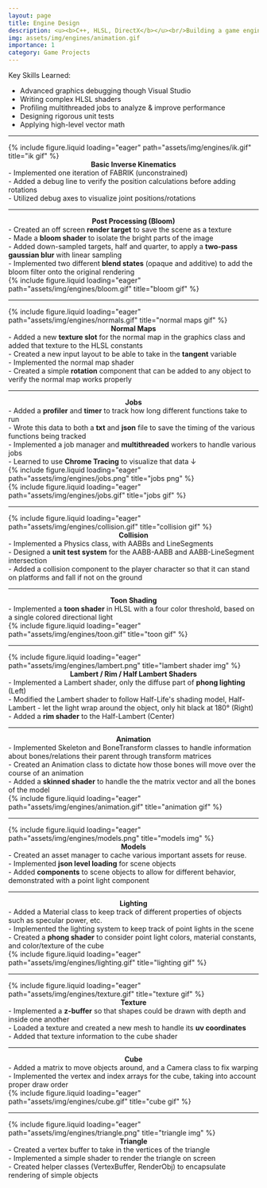 ```yaml
---
layout: page
title: Engine Design
description: <u><b>C++, HLSL, DirectX</b></u><br/>Building a game engine from scratch<br/>January - May 2025
img: assets/img/engines/animation.gif
importance: 1
category: Game Projects
---
```


Key Skills Learned:

- Advanced graphics debugging though Visual Studio
- Writing complex HLSL shaders
- Profiling multithreaded jobs to analyze & improve performance
- Designing rigorous unit tests
- Applying high-level vector math
<hr>
<div class="row">
    <div class="col-sm mt-3 mt-md-0">
        {% include figure.liquid loading="eager" path="assets/img/engines/ik.gif" title="ik gif" %}
    </div>
    <div class="col-sm mt-3 mt-md-0">
        <center>
            <b>Basic Inverse Kinematics</b><br/>
       </center>
        - Implemented one iteration of FABRIK (unconstrained)<br/>
        - Added a debug line to verify the position calculations before adding rotations<br/>
        - Utilized debug axes to visualize joint positions/rotations<br/>
    </div>
</div>
<hr>
<div class="row">
    <div class="col-sm mt-3 mt-md-0">
        <center>
            <b>Post Processing (Bloom)</b><br/>
        </center>
        - Created an off screen <b>render target</b> to save the scene as a texture<br/>
        - Made a <b>bloom shader</b> to isolate the bright parts of the image<br/>
        - Added down-sampled targets, half and quarter, to apply a <b>two-pass gaussian blur</b> with linear sampling<br/>
        - Implemented two different <b>blend states</b> (opaque and additive) to add the bloom filter onto the original rendering<br/>
    </div>
    <div class="col-sm mt-3 mt-md-0">
        {% include figure.liquid loading="eager" path="assets/img/engines/bloom.gif" title="bloom gif" %}
    </div>
</div>
<hr>
<div class="row">
    <div class="col-sm mt-3 mt-md-0">
        {% include figure.liquid loading="eager" path="assets/img/engines/normals.gif" title="normal maps gif" %}
    </div>
    <div class="col-sm mt-3 mt-md-0">
        <center>
            <b>Normal Maps</b><br/>
       </center>
        - Added a new <b>texture slot</b> for the normal map in the graphics class and added that texture to the HLSL constants<br/>
        - Created a new input layout to be able to take in the <b>tangent</b> variable<br/>
        - Implemented the normal map shader<br/>
        - Created a simple <b>rotation</b> component that can be added to any object to verify the normal map works properly<br/>
    </div>
</div>
<hr>
<div class="row">
    <div class="col-sm mt-3 mt-md-0">
        <center>
            <b>Jobs</b><br/>
        </center>
        - Added a <b>profiler</b> and <b>timer</b> to track how long different functions take to run<br/>
        - Wrote this data to both a <b>txt</b> and <b>json</b> file to save the timing of the various functions being tracked<br/>
        - Implemented a job manager and <b>multithreaded</b> workers to handle various jobs<br/>
        - Learned to use <b>Chrome Tracing</b> to visualize that data &darr;<br/>
        {% include figure.liquid loading="eager" path="assets/img/engines/jobs.png" title="jobs png" %}
    </div>
    <div class="col-sm mt-3 mt-md-0">
    {% include figure.liquid loading="eager" path="assets/img/engines/jobs.gif" title="jobs gif" %}
    </div>
</div>
<hr>
<div class="row">
    <div class="col-sm mt-3 mt-md-0">
        {% include figure.liquid loading="eager" path="assets/img/engines/collision.gif" title="collision gif" %}
    </div>
    <div class="col-sm mt-3 mt-md-0">
        <center>
            <b>Collision</b><br/>
       </center>
        - Implemented a Physics class, with AABBs and LineSegments<br/>
        - Designed a <b>unit test system</b> for the AABB-AABB and AABB-LineSegment intersection<br/>
        - Added a collision component to the player character so that it can stand on platforms and fall if not on the ground<br/>
    </div>
</div>
<hr>
<div class="row">
    <div class="col-sm mt-3 mt-md-0">
        <center>
            <b>Toon Shading</b><br/>
        </center>
        - Implemented a <b>toon shader</b> in HLSL with a four color threshold, based on a single colored directional light
    </div>
    <div class="col-sm mt-3 mt-md-0">
        {% include figure.liquid loading="eager" path="assets/img/engines/toon.gif" title="toon gif" %}
    </div>
</div>
<hr>
<div class="row">
    <div class="col-sm mt-3 mt-md-0">
        {% include figure.liquid loading="eager" path="assets/img/engines/lambert.png" title="lambert shader img" %}
    </div>
    <div class="col-sm mt-3 mt-md-0">
        <center>
            <b>Lambert / Rim / Half Lambert Shaders</b><br/>
        </center>
        - Implemented a Lambert shader, only the diffuse part of <b>phong lighting</b> (Left)<br/>
        - Modified the Lambert shader to follow Half-Life's shading model, Half-Lambert - let the light wrap around the object, only hit black at 180&deg; (Right)<br/>
        - Added a <b>rim shader</b> to the Half-Lambert (Center)<br/>
    </div>
</div>
<hr>
<div class="row">
    <div class="col-sm mt-3 mt-md-0">
        <center>
            <b>Animation</b><br/>
        </center>
        - Implemented Skeleton and BoneTransform classes to handle information about bones/relations their parent through transform matrices<br/>
        - Created an Animation class to dictate how those bones will move over the course of an animation<br/>
        - Added a <b>skinned shader</b> to handle the the matrix vector and all the bones of the model<br/>
    </div>
    <div class="col-sm mt-3 mt-md-0">
        {% include figure.liquid loading="eager" path="assets/img/engines/animation.gif" title="animation gif" %}
    </div>
</div>
<hr>
<div class="row">
    <div class="col-sm mt-3 mt-md-0">
        {% include figure.liquid loading="eager" path="assets/img/engines/models.png" title="models img" %}
    </div>
    <div class="col-sm mt-3 mt-md-0">
        <center>
            <b>Models</b><br/>
        </center>
        - Created an asset manager to cache various important assets for reuse.<br/>
        - Implemented <b>json level loading</b> for scene objects<br/>
        - Added <b>components</b> to scene objects to allow for different behavior, demonstrated with a point light component<br/>
    </div>
</div>
<hr>
<div class="row">
    <div class="col-sm mt-3 mt-md-0">
        <center>
            <b>Lighting</b><br/>
        </center>
        - Added a Material class to keep track of different properties of objects such as specular power, etc.<br/>
        - Implemented the lighting system to keep track of point lights in the scene<br/>
        - Created a <b>phong shader</b> to consider point light colors, material constants, and color/texture of the cube<br/>
    </div>
    <div class="col-sm mt-3 mt-md-0">
        {% include figure.liquid loading="eager" path="assets/img/engines/lighting.gif" title="lighting gif" %}
    </div>
</div>
<hr>
<div class="row">
    <div class="col-sm mt-3 mt-md-0">
        {% include figure.liquid loading="eager" path="assets/img/engines/texture.gif" title="texture gif" %}
    </div>
    <div class="col-sm mt-3 mt-md-0">
        <center>
            <b>Texture</b><br/>
        </center>
        - Implemented a <b>z-buffer</b> so that shapes could be drawn with depth and inside one another<br/>
        - Loaded a texture and created a new mesh to handle its <b>uv coordinates</b><br/>
        - Added that texture information to the cube shader<br/>
    </div>
</div>
<hr>
<div class="row">
    <div class="col-sm mt-3 mt-md-0">
        <center>
            <b>Cube</b><br/>
        </center>
        - Added a matrix to move objects around, and a Camera class to fix warping<br/>
        - Implemented the vertex and index arrays for the cube, taking into account proper draw order<br/>
    </div>
    <div class="col-sm mt-3 mt-md-0">
        {% include figure.liquid loading="eager" path="assets/img/engines/cube.gif" title="cube gif" %}
    </div>
</div>
<hr>
<div class="row">
    <div class="col-sm mt-3 mt-md-0">
        {% include figure.liquid loading="eager" path="assets/img/engines/triangle.png" title="triangle img" %}
    </div>
    <div class="col-sm mt-3 mt-md-0">
        <center>
            <b>Triangle</b><br/>
        </center>
        - Created a vertex buffer to take in the vertices of the triangle<br/>
        - Implemented a simple shader to render the triangle on screen<br/>
        - Created helper classes (VertexBuffer, RenderObj) to encapsulate rendering of simple objects<br/>
    </div>
</div>
